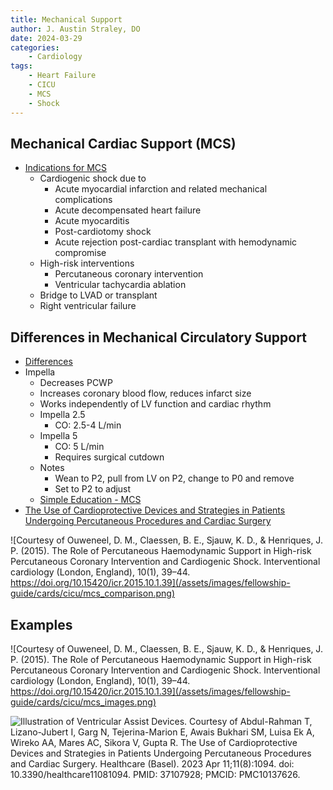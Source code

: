 ```yaml
---
title: Mechanical Support
author: J. Austin Straley, DO
date: 2024-03-29
categories:
    - Cardiology
tags:
    - Heart Failure
    - CICU
    - MCS
    - Shock
---
```


## Mechanical Cardiac Support (MCS)

- [Indications for MCS][1]
    - Cardiogenic shock due to
        - Acute myocardial infarction and related mechanical complications
        - Acute decompensated heart failure
        - Acute myocarditis
        - Post-cardiotomy shock
        - Acute rejection post-cardiac transplant with hemodynamic compromise
    - High-risk interventions
        - Percutaneous coronary intervention
        - Ventricular tachycardia ablation
    - Bridge to LVAD or transplant
    - Right ventricular failure

## Differences in Mechanical Circulatory Support

- [Differences][2]
- Impella
    - Decreases PCWP
    - Increases coronary blood flow, reduces infarct size
    - Works independently of LV function and cardiac rhythm
    - Impella 2.5
        - CO: 2.5-4 L/min
    - Impella 5
        - CO: 5 L/min
        - Requires surgical cutdown
    - Notes
        - Wean to P2, pull from LV on P2, change to P0 and remove
        - Set to P2 to adjust
    - [Simple Education - MCS][4]
- [The Use of Cardioprotective Devices and Strategies in Patients Undergoing Percutaneous Procedures and Cardiac Surgery][3]

![Courtesy of Ouweneel, D. M., Claessen, B. E., Sjauw, K. D., & Henriques, J. P. (2015). The Role of Percutaneous Haemodynamic Support in High-risk Percutaneous Coronary Intervention and Cardiogenic Shock. Interventional cardiology (London, England), 10(1), 39–44. https://doi.org/10.15420/icr.2015.10.1.39](/assets/images/fellowship-guide/cards/cicu/mcs_comparison.png)

## Examples

![Courtesy of Ouweneel, D. M., Claessen, B. E., Sjauw, K. D., & Henriques, J. P. (2015). The Role of Percutaneous Haemodynamic Support in High-risk Percutaneous Coronary Intervention and Cardiogenic Shock. Interventional cardiology (London, England), 10(1), 39–44. https://doi.org/10.15420/icr.2015.10.1.39](/assets/images/fellowship-guide/cards/cicu/mcs_images.png)

![Illustration of Ventricular Assist Devices. Courtesy of Abdul-Rahman T, Lizano-Jubert I, Garg N, Tejerina-Marion E, Awais Bukhari SM, Luisa Ek A, Wireko AA, Mares AC, Sikora V, Gupta R. The Use of Cardioprotective Devices and Strategies in Patients Undergoing Percutaneous Procedures and Cardiac Surgery. Healthcare (Basel). 2023 Apr 11;11(8):1094. doi: 10.3390/healthcare11081094. PMID: 37107928; PMCID: PMC10137626.](/assets/images/fellowship-guide/cards/cicu/mcs_examples.jpeg)

[1]: https://pubmed.ncbi.nlm.nih.gov/22049313/{:target="_blank"}
[2]: https://www.ncbi.nlm.nih.gov/pmc/articles/PMC5860905/
[3]: https://pubmed.ncbi.nlm.nih.gov/37107928/{:target="_blank"}
[4]: https://simpleeducation.co/moments/68/components/212/preview/{:target="_blank"}
